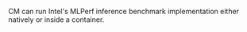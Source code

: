 ﻿CM can run Intel's MLPerf inference benchmark implementation either natively or inside a container.
